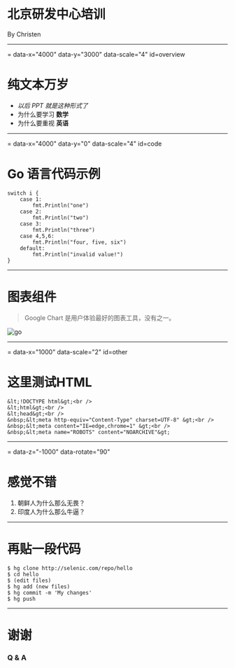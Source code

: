 # 北京研发中心培训

By Christen

----
= data-x="4000" data-y="3000" data-scale="4" id=overview
# 纯文本万岁

- _以后 PPT 就是这种形式了_
- 为什么要学习 **数学**
- 为什么要重视 **英语**

----
= data-x="4000" data-y="0" data-scale="4" id=code

# Go 语言代码示例

```
switch i {
    case 1:
        fmt.Println("one")
    case 2:
        fmt.Println("two")
    case 3:
        fmt.Println("three")
    case 4,5,6:
        fmt.Println("four, five, six")
    default:
        fmt.Println("invalid value!")
}
```

----
# 图表组件

>Google Chart 是用户体验最好的图表工具，没有之一。

![go](https://code.google.com/p/go/logo?cct=1363647092)

----
= data-x="1000" data-scale="2" id=other
# 这里测试HTML

```
&lt;!DOCTYPE html&gt;<br />
&lt;html&gt;<br />
&lt;head&gt;<br />
&nbsp;&lt;meta http-equiv="Content-Type" charset=UTF-8" &gt;<br />
&nbsp;&lt;meta content="IE=edge,chrome=1" &gt;<br />
&nbsp;&lt;meta name="ROBOTS" content="NOARCHIVE"&gt;
 ```

----
= data-z="-1000"  data-rotate="90"

# 感觉不错 

1. 朝鲜人为什么那么无畏？
2. 印度人为什么那么牛逼？

----
# 再贴一段代码
```
$ hg clone http://selenic.com/repo/hello
$ cd hello
$ (edit files)
$ hg add (new files)
$ hg commit -m 'My changes'
$ hg push
```

----
# 谢谢

### Q & A